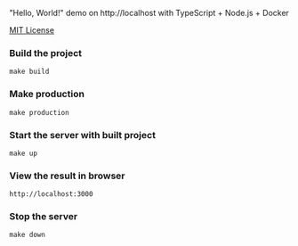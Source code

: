 "Hello, World!" demo on http://localhost with TypeScript + Node.js + Docker

[MIT License](LICENSE)

### Build the project
```
make build
```
### Make production
```
make production
```
### Start the server with built project
```
make up
```
### View the result in browser
`http://localhost:3000`
### Stop the server
```
make down
```
